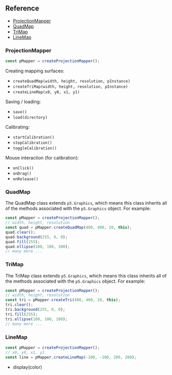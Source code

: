 ## Reference

  - [ProjectionMapper](#projectionmapper)
  - [QuadMap](#quadmap)
  - [TriMap](#trimap)
  - [LineMap](#linemap)

### ProjectionMapper

```javascript
const pMapper = createProjectionMapper();
```
  
Creating mapping surfaces:
* `createQuadMap(width, height, resolution, pInstance)`
* `createTriMap(width, height, resolution, pInstance)`
* `createLineMap(x0, y0, x1, y1)`
  
Saving / loading:
* `save()`
* `load(directory)`
  
Calibrating:
* `startCalibration()`
* `stopCalibration()`
* `toggleCalibration()`
  
Mouse interaction (for calibration):
* `onClick()`
* `onDrag()`
* `onRelease()`



### QuadMap

The QuadMap class extends `p5.Graphics`, which means this class inherits all of the methods associated with the `p5.Graphics` object. For example:

```javascript
const pMapper = createProjectionMapper();
// width, height, resolution
const quad = pMapper.createQuadMap(400, 400, 20, this);
quad.clear();
quad.background(255, 0, 0);
quad.fill(255);
quad.ellipse(100, 100, 100);
// many more ...
```

### TriMap

The TriMap class extends `p5.Graphics`, which means this class inherits all of the methods associated with the `p5.Graphics` object. For example:

```javascript
const pMapper = createProjectionMapper();
// width, height, resolution
const tri = pMapper.createTri(400, 400, 20, this);
tri.clear();
tri.background(255, 0, 0);
tri.fill(255);
tri.ellipse(100, 100, 100);
// many more ...
```

### LineMap

```javascript
const pMapper = createProjectionMapper();
// x0, y0, x1, y1
const line = pMapper.createLineMap(-100, -100, 200, 200);
```

* display(color)
